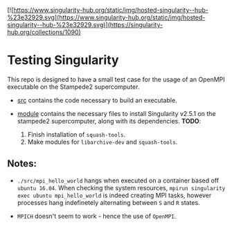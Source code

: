 [![https://www.singularity-hub.org/static/img/hosted-singularity--hub-%23e32929.svg](https://www.singularity-hub.org/static/img/hosted-singularity--hub-%23e32929.svg)](https://singularity-hub.org/collections/1090)

# Testing Singularity

This repo is designed to have a small test case for the usage of an OpenMPI
executable on the Stampede2 supercomputer.

* [src](src/) contains the code necessary to build an executable.

* [module](module/) contains the necessary files to install Singularity v2.5.1
  on the stampede2 supercomputer, along with its dependencies.
  **TODO**:
  1. Finish installation of `squash-tools`.
  2. Make modules for `libarchive-dev` and `squash-tools`.

## Notes:
* `./src/mpi_hello_world` hangs when executed on a container based off `ubuntu
  16.04`. When checking the system resources, `mpirun singularity exec ubuntu
  mpi_hello_world` is indeed creating MPI tasks, however processes hang
  indefinetely alternating between `S` and `R` states.

* `MPICH` doesn't seem to work - hence the use of `OpenMPI`.
